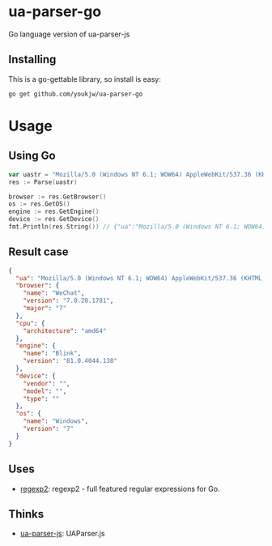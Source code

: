 # ua-parser-go
Go language version of ua-parser-js

## Installing
This is a go-gettable library, so install is easy:

    go get github.com/youkjw/ua-parser-go

# Usage

## Using Go

```go
var uastr = "Mozilla/5.0 (Windows NT 6.1; WOW64) AppleWebKit/537.36 (KHTML, like Gecko) Chrome/81.0.4044.138 Safari/537.36 NetType/WIFI MicroMessenger/7.0.20.1781(0x6700143B) WindowsWechat(0x63030522)";
res := Parse(uastr)

browser := res.GetBrowser()
os := res.GetOS()
engine := res.GetEngine()
device := res.GetDevice()
fmt.Println(res.String()) // {"ua":"Mozilla/5.0 (Windows NT 6.1; WOW64) AppleWebKit/537.36 (KHTML, like Gecko) Chrome/81.0.4044.138 Safari/537.36 NetType/WIFI MicroMessenger/7.0.20.1781(0x6700143B) WindowsWechat(0x63030522)","browser":{"name":"WeChat","version":"7.0.20.1781","major":"7"},"cpu":{"architecture":"amd64"},"engine":{"name":"Blink","version":"81.0.4044.138"},"device":{"vendor":"","model":"","type":""},"os":{"name":"Windows","version":"7"}}

```

## Result case
```json
{
  "ua": "Mozilla/5.0 (Windows NT 6.1; WOW64) AppleWebKit/537.36 (KHTML, like Gecko) Chrome/81.0.4044.138 Safari/537.36 NetType/WIFI MicroMessenger/7.0.20.1781(0x6700143B) WindowsWechat(0x63030522)",
  "browser": {
    "name": "WeChat",
    "version": "7.0.20.1781",
    "major": "7"
  },
  "cpu": {
    "architecture": "amd64"
  },
  "engine": {
    "name": "Blink",
    "version": "81.0.4044.138"
  },
  "device": {
    "vendor": "",
    "model": "",
    "type": ""
  },
  "os": {
    "name": "Windows",
    "version": "7"
  }
}
```

## Uses

- [regexp2](https://github.com/dlclark/regexp2): regexp2 - full featured regular expressions for Go.

## Thinks

- [ua-parser-js](https://github.com/faisalman/ua-parser-js): UAParser.js
